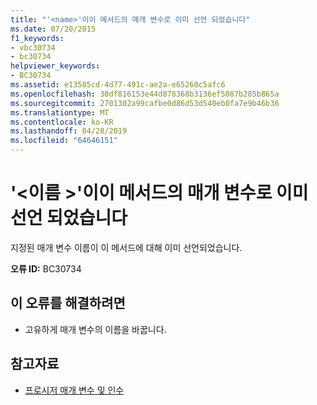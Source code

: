 ```yaml
---
title: "'<name>'이이 메서드의 매개 변수로 이미 선언 되었습니다"
ms.date: 07/20/2015
f1_keywords:
- vbc30734
- bc30734
helpviewer_keywords:
- BC30734
ms.assetid: e13585cd-4d77-491c-ae2a-e65260c5afc6
ms.openlocfilehash: 38df816153e44d878368b3136ef5087b285b865a
ms.sourcegitcommit: 2701302a99cafbe0d86d53d540eb0fa7e9b46b36
ms.translationtype: MT
ms.contentlocale: ko-KR
ms.lasthandoff: 04/28/2019
ms.locfileid: "64646151"
---
```

# <a name="name-is-already-declared-as-a-parameter-of-this-method"></a>'\<이름 >'이이 메서드의 매개 변수로 이미 선언 되었습니다
지정된 매개 변수 이름이 이 메서드에 대해 이미 선언되었습니다.  
  
 **오류 ID:** BC30734  
  
## <a name="to-correct-this-error"></a>이 오류를 해결하려면  
  
- 고유하게 매개 변수의 이름을 바꿉니다.  
  
## <a name="see-also"></a>참고자료

- [프로시저 매개 변수 및 인수](../../visual-basic/programming-guide/language-features/procedures/procedure-parameters-and-arguments.md)
